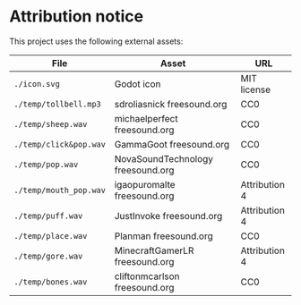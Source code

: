 # Attribution notice

This project uses the following external assets:

| File | Asset | URL |
|------|-------|-----|
| `./icon.svg` | Godot icon | MIT license |
| `./temp/tollbell.mp3`| sdroliasnick freesound.org| CC0 |
| `./temp/sheep.wav`| michaelperfect freesound.org | CC0 |
| `./temp/click&pop.wav`| GammaGoot freesound.org | CC0 |
| `./temp/pop.wav`| NovaSoundTechnology freesound.org | CC0 |
| `./temp/mouth_pop.wav`| igaopuromalte freesound.org | Attribution 4 |
| `./temp/puff.wav`| JustInvoke freesound.org | Attribution 4 |
| `./temp/place.wav`| Planman freesound.org | CC0 |
| `./temp/gore.wav`| MinecraftGamerLR freesound.org | Attribution 4 |
| `./temp/bones.wav`| cliftonmcarlson freesound.org | CC0 |